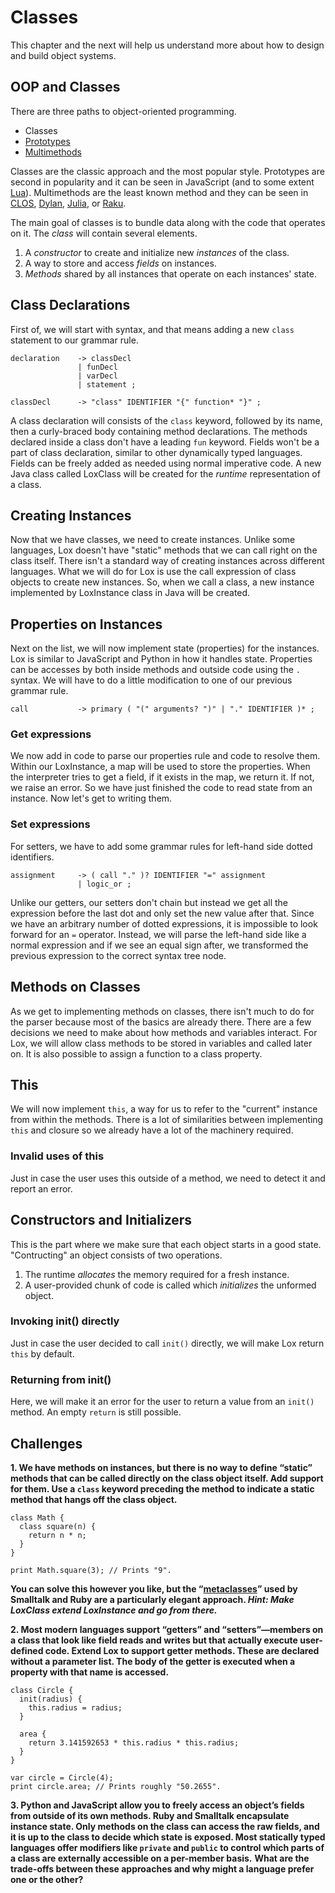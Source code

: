 # Classes

This chapter and the next will help us understand more about how to design and build object systems.

## OOP and Classes

There are three paths to object-oriented programming.

- Classes
- [Prototypes](http://gameprogrammingpatterns.com/prototype.html)
- [Multimethods](https://en.wikipedia.org/wiki/Multiple_dispatch)

Classes are the classic approach and the most popular style.
Prototypes are second in popularity and it can be seen in JavaScript (and to some extent [Lua](https://www.lua.org/pil/13.4.1.html)).
Multimethods are the least known method and they can be seen in [CLOS](https://en.wikipedia.org/wiki/Common_Lisp_Object_System), [Dylan](https://opendylan.org/), [Julia](https://julialang.org/), or [Raku](https://docs.raku.org/language/functions#Multi-dispatch).

The main goal of classes is to bundle data along with the code that operates on it. The _class_ will contain several elements.

1. A _constructor_ to create and initialize new _instances_ of the class.
2. A way to store and access _fields_ on instances.
3. _Methods_ shared by all instances that operate on each instances' state.

## Class Declarations

First of, we will start with syntax, and that means adding a new `class` statement to our grammar rule.

```BNF
declaration    -> classDecl
               | funDecl
               | varDecl
               | statement ;

classDecl      -> "class" IDENTIFIER "{" function* "}" ;
```

A class declaration will consists of the `class` keyword, followed by its name, then a curly-braced body containing method declarations.
The methods declared inside a class don't have a leading `fun` keyword.
Fields won't be a part of class declaration, similar to other dynamically typed languages. Fields can be freely added as needed using normal imperative code.
A new Java class called LoxClass will be created for the _runtime_ representation of a class.

## Creating Instances

Now that we have classes, we need to create instances. Unlike some languages, Lox doesn't have "static" methods that we can call right on the class itself.
There isn't a standard way of creating instances across different languages. What we will do for Lox is use the call expression of class objects to create new instances.
So, when we call a class, a new instance implemented by LoxInstance class in Java will be created.

## Properties on Instances

Next on the list, we will now implement state (properties) for the instances.
Lox is similar to JavaScript and Python in how it handles state. Properties can be accesses by both inside methods and outside code using the `.` syntax.
We will have to do a little modification to one of our previous grammar rule.

```BNF
call           -> primary ( "(" arguments? ")" | "." IDENTIFIER )* ;
```

### Get expressions

We now add in code to parse our properties rule and code to resolve them.
Within our LoxInstance, a map will be used to store the properties.
When the interpreter tries to get a field, if it exists in the map, we return it. If not, we raise an error.
So we have just finished the code to read state from an instance. Now let's get to writing them.

### Set expressions

For setters, we have to add some grammar rules for left-hand side dotted identifiers.

```BNF
assignment     -> ( call "." )? IDENTIFIER "=" assignment
               | logic_or ;
```

Unlike our getters, our setters don't chain but instead we get all the expression before the last dot and only set the new value after that.
Since we have an arbitrary number of dotted expressions, it is impossible to look forward for an `=` operator.
Instead, we will parse the left-hand side like a normal expression and if we see an equal sign after, we transformed the previous expression to the correct syntax tree node.

## Methods on Classes

As we get to implementing methods on classes, there isn't much to do for the parser because most of the basics are already there.
There are a few decisions we need to make about how methods and variables interact. For Lox, we will allow class methods to be stored in variables and called later on. It is also possible to assign a function to a class property.

## This

We will now implement `this`, a way for us to refer to the "current" instance from within the methods.
There is a lot of similarities between implementing `this` and closure so we already have a lot of the machinery required.

### Invalid uses of this

Just in case the user uses this outside of a method, we need to detect it and report an error.

## Constructors and Initializers

This is the part where we make sure that each object starts in a good state.
"Contructing" an object consists of two operations.

1. The runtime _allocates_ the memory required for a fresh instance.
2. A user-provided chunk of code is called which _initializes_ the unformed object.

### Invoking init() directly

Just in case the user decided to call `init()` directly, we will make Lox return `this` by default.

### Returning from init()

Here, we will make it an error for the user to return a value from an `init()` method. An empty `return` is still possible.

## Challenges

**1. We have methods on instances, but there is no way to define “static” methods that can be called directly on the class object itself. Add support for them. Use a `class` keyword preceding the method to indicate a static method that hangs off the class object.**

```lox
class Math {
  class square(n) {
    return n * n;
  }
}

print Math.square(3); // Prints "9".
```

**You can solve this however you like, but the “[metaclasses](https://en.wikipedia.org/wiki/Metaclass)” used by Smalltalk and Ruby are a particularly elegant approach. _Hint: Make LoxClass extend LoxInstance and go from there._**

**2. Most modern languages support “getters” and “setters”—members on a class that look like field reads and writes but that actually execute user-defined code. Extend Lox to support getter methods. These are declared without a parameter list. The body of the getter is executed when a property with that name is accessed.**

```lox
class Circle {
  init(radius) {
    this.radius = radius;
  }

  area {
    return 3.141592653 * this.radius * this.radius;
  }
}

var circle = Circle(4);
print circle.area; // Prints roughly "50.2655".
```

**3. Python and JavaScript allow you to freely access an object’s fields from outside of its own methods. Ruby and Smalltalk encapsulate instance state. Only methods on the class can access the raw fields, and it is up to the class to decide which state is exposed. Most statically typed languages offer modifiers like `private` and `public` to control which parts of a class are externally accessible on a per-member basis.**
**What are the trade-offs between these approaches and why might a language prefer one or the other?**
